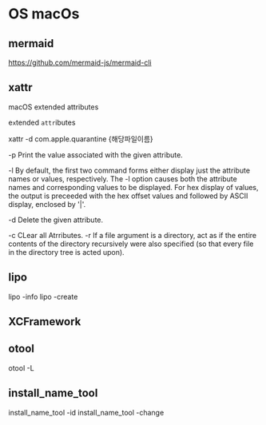 # OS macOs


## mermaid
https://github.com/mermaid-js/mermaid-cli

## xattr

macOS
  extended attributes

  e`x`tended `attr`ibutes

xattr -d com.apple.quarantine {해당파일이름}

   -p  Print the value associated with the given attribute.

-l  By default, the first two command forms either display just the attribute names or
       values, respectively. The -l option causes both the attribute names and corresponding
       values to be displayed. For hex display of values, the output is preceeded with the hex
       offset values and followed by ASCII display, enclosed by '|'.

-d  Delete the given attribute.


-c  CLear all Atrributes.
-r  If a file argument is a directory, act as if the entire contents of the directory
       recursively were also specified (so that every file in the directory tree is acted upon).

## lipo

lipo -info
lipo -create

## XCFramework

## otool

otool -L

## install_name_tool

install_name_tool -id
install_name_tool -change
